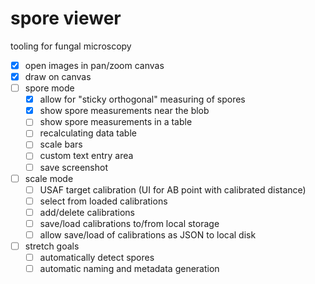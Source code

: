 # spore viewer

tooling for fungal microscopy

- [x] open images in pan/zoom canvas
- [x] draw on canvas
- [ ] spore mode
    - [x] allow for "sticky orthogonal" measuring of spores
    - [x] show spore measurements near the blob
    - [ ] show spore measurements in a table
    - [ ] recalculating data table
    - [ ] scale bars
    - [ ] custom text entry area
    - [ ] save screenshot
- [ ] scale mode
    - [ ] USAF target calibration (UI for AB point with calibrated distance)
    - [ ] select from loaded calibrations
    - [ ] add/delete calibrations
    - [ ] save/load calibrations to/from local storage
    - [ ] allow save/load of calibrations as JSON to local disk
- [ ] stretch goals
    - [ ] automatically detect spores
    - [ ] automatic naming and metadata generation
